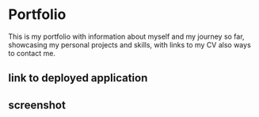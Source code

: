 # Portfolio

This is my portfolio with information about myself and my journey so far, showcasing my personal projects and skills, with links to my CV also ways to contact me.

## link to deployed application


## screenshot
